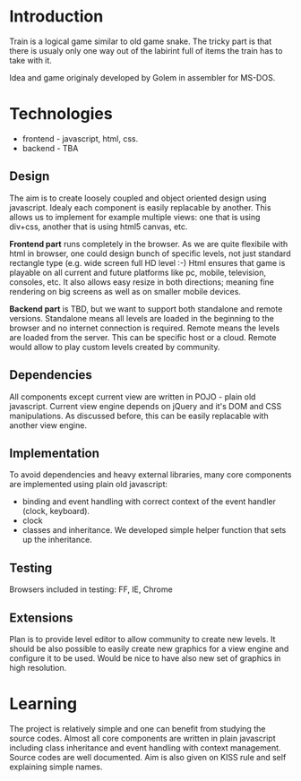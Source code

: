 # Introduction
Train is a logical game similar to old game snake. The tricky part is that
there is usualy only one way out of the labirint full of items the train
has to take with it.

Idea and game originaly developed by Golem in assembler for MS-DOS.

# Technologies
* frontend - javascript, html, css. 
* backend - TBA

## Design
The aim is to create loosely coupled and object oriented design using javascript.
Idealy each component is easily replacable by another.
This allows us to implement for example multiple views: one that is using div+css,
another that is using html5 canvas, etc.

**Frontend part** runs completely in the browser. As we are quite flexibile with html
in browser, one could design bunch of specific levels, not just standard rectangle
type (e.g. wide screen full HD level :-) Html ensures that game is playable on all 
current and future platforms like pc, mobile, television, consoles, etc.
It also allows easy resize in both directions; meaning fine rendering on big screens
as well as on smaller mobile devices.

**Backend part** is TBD, but we want to support both standalone and remote versions.
Standalone means all levels are loaded in the beginning to the browser and no
internet connection is required. Remote means the levels are loaded from the server.
This can be specific host or a cloud. Remote would allow to play custom levels
created by community.

## Dependencies
All components except current view are written in POJO - plain old javascript.
Current view engine depends on jQuery and it's DOM and CSS manipulations. As discussed
before, this can be easily replacable with another view engine.

## Implementation
To avoid dependencies and heavy external libraries, many core components are implemented
using plain old javascript:
* binding and event handling with correct context of the event handler (clock, keyboard).
* clock
* classes and inheritance. We developed simple helper function that sets up the inheritance.

## Testing
Browsers included in testing: FF, IE, Chrome

## Extensions
Plan is to provide level editor to allow community to create new levels.
It should be also possible to easily create new graphics for a view engine and
configure it to be used.
Would be nice to have also new set of graphics in high resolution.

# Learning
The project is relatively simple and one can benefit from studying the source codes.
Almost all core components are written in plain javascript including class inheritance
and event handling with context management.
Source codes are well documented. Aim is also given on KISS rule and self explaining
simple names.


